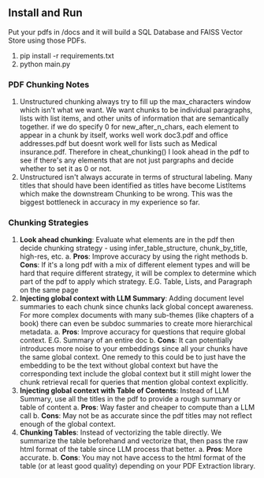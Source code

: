## Install and Run
Put your pdfs in /docs and it will build a SQL Database and FAISS Vector Store using those PDFs.

1. pip install -r requirements.txt
2. python main.py

### PDF Chunking Notes

1. Unstructured chunking always try to fill up the max_characters window which isn't what we want. We want chunks to be individual paragraphs, lists with list items, and other units of information that are semantically together. if we do specify 0 for new_after_n_chars,  each element to appear in a chunk by itself, works well work doc3.pdf and office addresses.pdf but doesnt work well for lists such as Medical insurance.pdf. Therefore in cheat_chunking() I look ahead in the pdf to see if there's any elements that are not just pargraphs and decide whether to set it as 0 or not.
2. Unstructured isn't always accurate in terms of structural labeling. Many titles that should have been identified as titles have become ListItems which make the downstream Chunking to be wrong. This was the biggest bottleneck in accuracy in my experience so far.

### Chunking Strategies

1. **Look ahead chunking**: Evaluate what elements are in the pdf then decide chunking strategy - using infer_table_structure, chunk_by_title, high-res, etc. 
    a. **Pros**: Improve accuracy by using the right methods
    b. **Cons**: If it's a long pdf with a mix of different element types and will be hard that require different strategy, it will be complex to determine which part of the pdf to apply which strategy. E.G. Table, Lists, and Paragraph on the same page
2. **Injecting global context with LLM Summary**: Adding document level summaries to each chunk since chunks lack global concept awareness. For more complex documents with many sub-themes (like chapters of a book) there can even be subdoc summaries to create more hierarchical metadata.
    a. **Pros**: Improve accuracy for questions that require global context. E.G. Summary of an entire doc
    b. **Cons**: It can potentially introduces more noise to your embeddings since all your chunks have the same global context. One remedy to this could be to just have the embedding to be the text without global context but have the corresponding text include the global context but it still might lower the chunk retrieval recall for queries that mention global context explicitly.
3.  **Injecting global context with Table of Contents**: Instead of LLM Summary, use all the titles in the pdf to provide a rough summary or table of content
    a. **Pros**: Way faster and cheaper to compute than a LLM call
    b. **Cons**: May not be as accurate since the pdf titles may not reflect enough of the global context.
4.  **Chunking Tables**: Instead of vectorizing the table directly. We summarize the table beforehand and vectorize that, then pass the raw html format of the table since LLM process that better.
    a. **Pros**: More accurate.
    b. **Cons**: You may not have access to the html format of the table (or at least good quality) depending on your PDF Extraction library.

